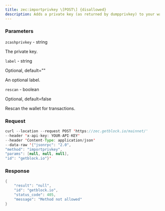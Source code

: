 ```yaml
---
title: zec:importprivkey \[POST\] {disallowed}
description: Adds a private key (as returned by dumpprivkey) to your wallet.Note This call can take minutes to complete if rescan is true.
---
```


### Parameters


`zcashprivkey` - string

The private key.

`label` - string

Optional, default=""

An optional label.

`rescan` - boolean

Optional, default=false

Rescan the wallet for transactions.

### Request

``` java
curl --location --request POST 'https://zec.getblock.io/mainnet/' 
--header 'x-api-key: YOUR-API-KEY' 
--header 'Content-Type: application/json' 
--data-raw '{"jsonrpc": "2.0",
"method": "importprivkey",
"params": [null, null, null],
"id": "getblock.io"}'
```

###  Response

``` java
{
    "result": "null",
    "id": "getblock.io",
    "status_code": 405,
    "message": "Method not allowed"
}
```

